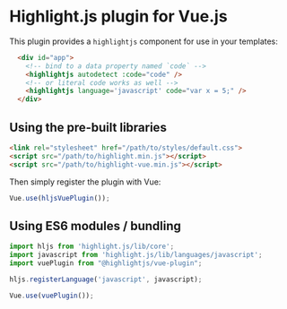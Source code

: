 # Highlight.js plugin for Vue.js

This plugin provides a `highlightjs` component for use
in your templates:

```html
  <div id="app">
    <!-- bind to a data property named `code` -->
    <highlightjs autodetect :code="code" />
    <!-- or literal code works as well -->
    <highlightjs language='javascript' code="var x = 5;" />
  </div>
```

## Using the pre-built libraries

```html
<link rel="stylesheet" href="/path/to/styles/default.css">
<script src="/path/to/highlight.min.js"></script>
<script src="/path/to/highlight-vue.min.js"></script>
```

Then simply register the plugin with Vue:

```js
Vue.use(hljsVuePlugin());
```


## Using ES6 modules / bundling

```js
import hljs from 'highlight.js/lib/core';
import javascript from 'highlight.js/lib/languages/javascript';
import vuePlugin from "@highlightjs/vue-plugin";

hljs.registerLanguage('javascript', javascript);

Vue.use(vuePlugin());
```